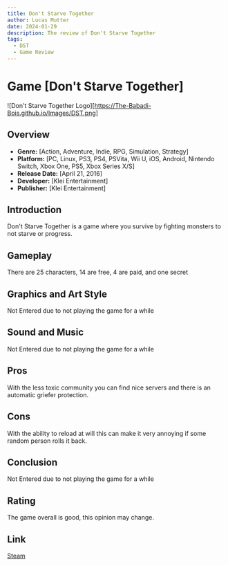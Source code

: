 ```yaml
---
title: Don't Starve Together
author: Lucas Mutter
date: 2024-01-29
description: The review of Don't Starve Together
tags:
  - DST
  - Game Review
---
```


# Game [Don't Starve Together]
![Don't Starve Together Logo][https://The-Babadi-Bois.github.io/Images/DST.png]
## Overview

- **Genre:** [Action, Adventure, Indie, RPG, Simulation, Strategy]
- **Platform:** [PC, Linux, PS3, PS4, PSVita, Wii U, iOS, Android, Nintendo Switch, Xbox One, PS5, Xbox Series X/S]
- **Release Date:** [April 21, 2016]
- **Developer:** [Klei Entertainment]
- **Publisher:** [Klei Entertainment]

## Introduction

Don't Starve Together is a game where you survive by fighting monsters to not starve or progress.

## Gameplay

There are 25 characters, 14 are free, 4 are paid, and one secret

## Graphics and Art Style

Not Entered due to not playing the game for a while

## Sound and Music

Not Entered due to not playing the game for a while

## Pros

With the less toxic community you can find nice servers and there is an automatic griefer protection.

## Cons

With the ability to reload at will this can make it very annoying if some random person rolls it back.

## Conclusion

Not Entered due to not playing the game for a while

## Rating

The game overall is good, this opinion may change.

## Link

[Steam][Steam]

[Steam]: https://store.steampowered.com/322330/Dont_Starve_Together/?curator_clanid=44851426